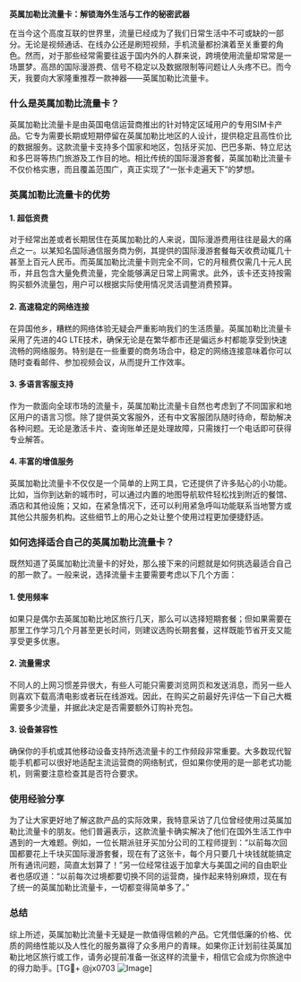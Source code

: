 **英属加勒比流量卡：解锁海外生活与工作的秘密武器**

在当今这个高度互联的世界里，流量已经成为了我们日常生活中不可或缺的一部分。无论是视频通话、在线办公还是刷短视频，手机流量都扮演着至关重要的角色。然而，对于那些经常需要往返于国内外的人群来说，跨境使用流量却常常是一场噩梦。高昂的国际漫游费、信号不稳定以及数据限制等问题让人头疼不已。而今天，我要向大家隆重推荐一款神器——英属加勒比流量卡。

### 什么是英属加勒比流量卡？

英属加勒比流量卡是由英国电信运营商推出的针对特定区域用户的专用SIM卡产品。它专为需要长期或短期停留在英属加勒比地区的人设计，提供稳定且高性价比的数据服务。这款流量卡支持多个国家和地区，包括牙买加、巴巴多斯、特立尼达和多巴哥等热门旅游及工作目的地。相比传统的国际漫游套餐，英属加勒比流量卡不仅价格实惠，而且覆盖范围广，真正实现了“一张卡走遍天下”的梦想。

### 英属加勒比流量卡的优势

#### 1. **超低资费**
   对于经常出差或者长期居住在英属加勒比的人来说，国际漫游费用往往是最大的痛点之一。以某知名国际通信服务商为例，其提供的国际漫游套餐每天收费动辄几十甚至上百元人民币。而英属加勒比流量卡则完全不同，它的月租费仅需几十元人民币，并且包含大量免费流量，完全能够满足日常上网需求。此外，该卡还支持按需购买额外流量包，用户可以根据实际使用情况灵活调整消费预算。

#### 2. **高速稳定的网络连接**
   在异国他乡，糟糕的网络体验无疑会严重影响我们的生活质量。英属加勒比流量卡采用了先进的4G LTE技术，确保无论是在繁华都市还是偏远乡村都能享受到快速流畅的网络服务。特别是在一些重要的商务场合中，稳定的网络连接意味着你可以随时查看邮件、参加视频会议，从而提升工作效率。

#### 3. **多语言客服支持**
   作为一款面向全球市场的流量卡，英属加勒比流量卡自然也考虑到了不同国家和地区用户的语言习惯。除了提供英文客服外，还有中文客服团队随时待命，帮助解决各种问题。无论是激活卡片、查询账单还是处理故障，只需拨打一个电话即可获得专业解答。

#### 4. **丰富的增值服务**
   英属加勒比流量卡不仅仅是一个简单的上网工具，它还提供了许多贴心的小功能。比如，当你到达新的城市时，可以通过内置的地图导航软件轻松找到附近的餐馆、酒店和其他设施；又如，在紧急情况下，还可以利用紧急呼叫功能联系当地警方或其他公共服务机构。这些细节上的用心之处让整个使用过程更加便捷舒适。

### 如何选择适合自己的英属加勒比流量卡？

既然知道了英属加勒比流量卡的好处，那么接下来的问题就是如何挑选最适合自己的那一款了。一般来说，选择流量卡主要需要考虑以下几个方面：

#### 1. **使用频率**
   如果只是偶尔去英属加勒比地区旅行几天，那么可以选择短期套餐；但如果需要在那里工作学习几个月甚至更长时间，则建议选购长期套餐，这样既能节省开支又能享受更多优惠。

#### 2. **流量需求**
   不同人的上网习惯差异很大，有些人可能只需要浏览网页和发送消息，而另一些人则喜欢下载高清电影或者玩在线游戏。因此，在购买之前最好先评估一下自己大概需要多少流量，并据此决定是否需要额外订购补充包。

#### 3. **设备兼容性**
   确保你的手机或其他移动设备支持所选流量卡的工作频段非常重要。大多数现代智能手机都可以很好地适配主流运营商的网络制式，但如果你使用的是一部老式功能机，则需要注意检查其是否符合要求。

### 使用经验分享

为了让大家更好地了解这款产品的实际效果，我特意采访了几位曾经使用过英属加勒比流量卡的朋友。他们普遍表示，这款流量卡确实解决了他们在国外生活工作中遇到的一大难题。例如，一位长期派驻牙买加分公司的工程师提到：“以前每次回国都要花上千块买国际漫游套餐，现在有了这张卡，每个月只要几十块钱就能搞定所有通讯问题，简直太划算了！”另一位经常往返于加拿大与美国之间的自由职业者也感叹道：“以前每次过境都要切换不同的运营商，操作起来特别麻烦，现在有了统一的英属加勒比流量卡，一切都变得简单多了。”

### 总结

综上所述，英属加勒比流量卡无疑是一款值得信赖的产品。它凭借低廉的价格、优质的网络性能以及人性化的服务赢得了众多用户的青睐。如果你正计划前往英属加勒比地区旅行或工作，请务必提前准备一张这样的流量卡，相信它会成为你旅途中的得力助手。[TG💪+ @jx0703 ![Image](https://github.com/user-attachments/assets/dbca1d08-cadb-493c-b0ec-ad6f7a83f270)]